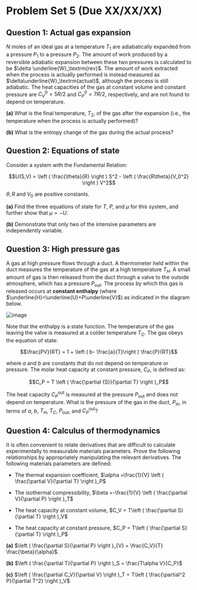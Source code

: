 # Problem Set 5 (Due XX/XX/XX)

## Question 1: Actual gas expansion

$N$ moles of an ideal gas at a temperature $T_1$ are adiabatically
expanded from a pressure $P_1$ to a pressure $P_2$. The amount of work
produced by a reversible adiabatic expansion between these two pressures
is calculated to be $\delta \underline{W}_\textrm{rev}$. The amount of
work extracted when the process is actually performed is instead
measured as $\delta\underline{W}_\textrm{actual}$, although the process
is still adiabatic. The heat capacities of the gas at constant volume
and constant pressure are $C^0_V = 5R/2$ and $C^0_P = 7R/2$,
respectively, and are not found to depend on temperature.

**(a)** What is the final temperature, $T_2$, of the gas after the
expansion (i.e., the temperature when the process is actually
performed)?

**(b)** What is the entropy change of the gas during the actual process?

## Question 2: Equations of state

Consider a system with the Fundamental Relation:

$$U(S,V) = \left ( \frac{\theta}{R} \right ) S^2 - \left ( \frac{R\theta}{V_0^2} \right ) V^2$$

$\theta, R$ and $V_0$ are positive constants.

**(a)** Find the three equations of state for $T$, $P$, and $\mu$ for
this system, and further show that $\mu = -U$.

**(b)** Demonstrate that only two of the intensive parameters are
independently variable.

## Question 3: High pressure gas

A gas at high pressure flows through a duct. A thermometer held within
the duct measures the temperature of the gas at a high temperature
$T_H$. A small amount of gas is then released from the duct through a
valve to the outside atmosphere, which has a pressure $P_\textrm{out}$.
The process by which this gas is released occurs at **constant
enthalpy** (where $\underline{H}=\underline{U}+P\underline{V}$) as
indicated in the diagram below.

![image](pset_5_joule_thompson-01.png)

Note that the enthalpy is a state function. The temperature of the gas
leaving the valve is measured at a colder temperature $T_C$. The gas
obeys the equation of state:

$$\frac{PV}{RT} = 1 + \left ( b- \frac{a}{T}\right ) \frac{P}{RT}$$

where $a$ and $b$ are constants that do not depend on temperature or
pressure. The molar heat capacity at constant pressure, $C_P$, is
defined as:

$$C_P =  T \left ( \frac{\partial {S}}{\partial T} \right )_P$$

The heat capacity $C_P^\textrm{out}$ is measured at the pressure
$P_\textrm{out}$ and does not depend on temperature. What is the
pressure of the gas in the duct, $P_\textrm{in}$, in terms of $a$, $b$,
$T_H$, $T_C$, $P_\textrm{out}$, and $C_P^\textrm{out}$?

## Question 4: Calculus of thermodynamics

It is often convenient to relate derivatives that are difficult to
calculate experimentally to measurable materials parameters. Prove the
following relationships by appropriately manipulating the relevant
derivatives. The following materials parameters are defined:

-   The thermal expansion coefficient,
    $\alpha =\frac{1}{V} \left ( \frac{\partial V}{\partial T} \right )_P$

-   The isothermal compressibility,
    $\beta =-\frac{1}{V} \left ( \frac{\partial V}{\partial P} \right )_T$

-   The heat capacity at constant volume,
    $C_V = T\left ( \frac{\partial S}{\partial T} \right )_V$

-   The heat capacity at constant pressure,
    $C_P = T\left ( \frac{\partial S}{\partial T} \right )_P$

**(a)**
$\left ( \frac{\partial S}{\partial P} \right )_{V} = \frac{C_V}{T} \frac{\beta}{\alpha}$.

**(b)**
$\left ( \frac{\partial T}{\partial P} \right )_S = \frac{T\alpha V}{C_P}$

**(c)**
$\left ( \frac{\partial C_V}{\partial V} \right )_T = T\left ( \frac{\partial^2 P}{\partial T^2} \right )_V$
